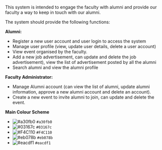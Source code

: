 This system is intended to engage the faculty with alumni and provide our faculty a way to keep in touch with our alumni.<br>

The system should provide the following functions:

<b>Alumni:</b><br>
- Register a new user account and user login to access the system<br>
- Manage user profile (view, update user details, delete a user account)<br>
- View event organised by the faculty.<br>
- Add a new job advertisement, can update and delete the job advertisement), view the list of advertisement posted by all the alumni<br>
- Search alumni and view the alumni profile<br>

<b>Faculty Administrator:</b><br>
- Manage Alumni account (can view the list of alumni, update alumni information, approve a new alumni account and delete an account).<br>
- Create a new event to invite alumni to join, can update and delete the event.<br>

<b>Main Colour Scheme</b><br>
- ![#a30fb0](https://via.placeholder.com/15/a30fb0/000000?text=+) `#a30fb0`<br>
- ![#03167c](https://via.placeholder.com/15/03167c/000000?text=+) `#03167c`<br>
- ![#F4C110](https://via.placeholder.com/15/F4C110/000000?text=+) `#F4C110`<br>
- ![#eb078b](https://via.placeholder.com/15/eb078b/000000?text=+) `#eb078b`<br>
- ![#eacdf1](https://via.placeholder.com/15/eacdf1/000000?text=+) `#eacdf1`<br>